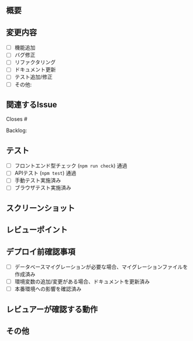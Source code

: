 ## 概要
<!-- 変更の内容と目的を簡潔に説明してください -->

## 変更内容
<!-- 実装した変更点を具体的に記載してください -->
- [ ] 機能追加
- [ ] バグ修正
- [ ] リファクタリング
- [ ] ドキュメント更新
- [ ] テスト追加/修正
- [ ] その他:

## 関連するIssue
<!-- 関連するGitHub Issue番号があれば記載してください -->
Closes #

<!-- Backlog課題がある場合は以下に記載してください -->
Backlog:

## テスト
<!-- 実施したテストについて記載してください -->
- [ ] フロントエンド型チェック (`npm run check`) 通過
- [ ] APIテスト (`npm test`) 通過
- [ ] 手動テスト実施済み
- [ ] ブラウザテスト実施済み

## スクリーンショット
<!-- UIに変更がある場合、スクリーンショットを添付してください -->

## レビューポイント
<!-- レビューで特に確認してほしい点があれば記載してください -->

## デプロイ前確認事項
- [ ] データベースマイグレーションが必要な場合、マイグレーションファイルを作成済み
- [ ] 環境変数の追加/変更がある場合、ドキュメントを更新済み
- [ ] 本番環境への影響を確認済み

## レビュアーが確認する動作
<!-- 具体的なページ、ボタン、メニューなどを指定して確認する必要のある動作を記載 -->

## その他
<!-- その他、伝えたいことがあれば記載してください -->
